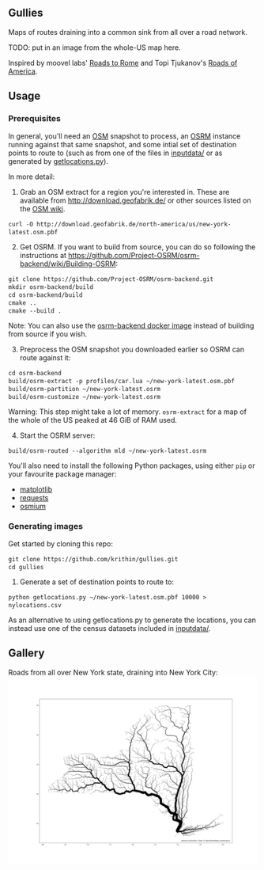## Gullies
Maps of routes draining into a common sink from all over a road network.

TODO: put in an image from the whole-US map here.

Inspired by moovel labs' [Roads to Rome](https://lab.moovel.com/projects/roads-to-rome) and Topi Tjukanov's [Roads of America](https://tjukanov.org/roadsofamerica/).

## Usage

### Prerequisites
In general, you'll need an [OSM](https://en.wikipedia.org/wiki/OpenStreetMap) snapshot to process, an [OSRM](http://project-osrm.org/) instance running against that same snapshot, and some intial set of destination points to route to (such as from one of the files in [inputdata/](inputdata/) or as generated by [getlocations.py](getlocations.py)).

In more detail:
1. Grab an OSM extract for a region you're interested in. These are available from http://download.geofabrik.de/ or other sources listed on the [OSM wiki](https://wiki.openstreetmap.org/wiki/Planet.osm#Planet.osm_mirrors).
```
curl -O http://download.geofabrik.de/north-america/us/new-york-latest.osm.pbf
```

2. Get OSRM. If you want to build from source, you can do so following the instructions at https://github.com/Project-OSRM/osrm-backend/wiki/Building-OSRM:
```	
git clone https://github.com/Project-OSRM/osrm-backend.git
mkdir osrm-backend/build
cd osrm-backend/build
cmake ..
cmake --build .
```
Note: You can also use the [osrm-backend docker image](https://github.com/Project-OSRM/osrm-backend/wiki/Docker-Recipes) instead of building from source if you wish.

3. Preprocess the OSM snapshot you downloaded earlier so OSRM can route against it:
```
cd osrm-backend
build/osrm-extract -p profiles/car.lua ~/new-york-latest.osm.pbf
build/osrm-partition ~/new-york-latest.osrm
build/osrm-customize ~/new-york-latest.osrm
```
Warning: This step might take a lot of memory. `osrm-extract` for a map of the whole of the US peaked at 46 GiB of RAM used.

4. Start the OSRM server:
```
build/osrm-routed --algorithm mld ~/new-york-latest.osrm
```

You'll also need to install the following Python packages, using either `pip` or your favourite package manager:
* [matplotlib](https://matplotlib.org/users/installing.html)
* [requests](https://github.com/requests/requests)
* [osmium](https://github.com/osmcode/pyosmium)

### Generating images
Get started by cloning this repo:
```
git clone https://github.com/krithin/gullies.git
cd gullies
```

1. Generate a set of destination points to route to:
```
python getlocations.py ~/new-york-latest.osm.pbf 10000 > nylocations.csv
```
As an alternative to using getlocations.py to generate the locations,
you can instead use one of the census datasets included in [inputdata/](inputdata/).

## Gallery
Roads from all over New York state, draining into New York City:
![New York roads](output/nyplacesandcosubs_fine.png)
